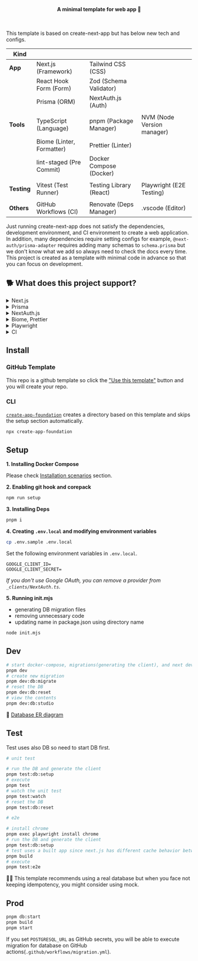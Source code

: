 <!-- 👉 remove -->

<div align="center">
  <strong>️️A minimal template for web app 🎃</strong>
</div>

<br />
<br />

This template is based on create-next-app but has below new tech and configs.

| Kind        |                           |                         |                            |
| ----------- | ------------------------- | ----------------------- | -------------------------- |
| **App**     | Next.js (Framework)       | Tailwind CSS (CSS)      |                            |
|             | React Hook Form (Form)    | Zod (Schema Validator)  |                            |
|             | Prisma (ORM)              | NextAuth.js (Auth)      |                            |
|             |                           |                         |                            |
| **Tools**   | TypeScript (Language)     | pnpm (Package Manager)  | NVM (Node Version manager) |
|             | Biome (Linter, Formatter) | Prettier (Linter)       |                            |
|             | lint-staged (Pre Commit)  | Docker Compose (Docker) |                            |
|             |                           |                         |                            |
| **Testing** | Vitest (Test Runner)      | Testing Library (React) | Playwright (E2E Testing)   |
|             |                           |                         |                            |
| **Others**  | GitHub Workflows (CI)     | Renovate (Deps Manager) | .vscode (Editor)           |

Just running create-next-app does not satisfy the dependencies, development environment, and CI environment to create a web application. In addition, many dependencies require setting configs for example, `@next-auth/prisma-adapter` requires adding many schemas to `schema.prisma` but we don't know what we add so always need to check the docs every time. This project is created as a template with minimal code in advance so that you can focus on development.

## 🐕 What does this project support?

<details>
  <summary>Next.js</summary>

- introducing parallel route and intercepting route
- introducing server actions using Zod
- setting common files like robots, opengraph-image, etc
- supporting Docker

</details>

<details>
  <summary>Prisma</summary>

- introducing dev/test env using Docker Compose and PostgreSQL
- fixing [well-known Next.js issue](https://www.prisma.io/docs/orm/more/help-and-troubleshooting/help-articles/nextjs-prisma-client-dev-practices)
- generating ERD automatically
- running migration on github actions

</details>

<details>
  <summary>NextAuth.js</summary>

- introducing Google Oauth provider
- defining [Prisma schema](https://authjs.dev/reference/adapter/prisma#create-the-prisma-schema-from-scratch) and connecting database
- setting Next.js api route using app router

</details>

<details>
  <summary>Biome, Prettier</summary>
  
  - introducing how to control these when pre-commit
  - assigning Prisma, Biome, Prettier to each language for vscode
</details>

<details>
  <summary>Playwright</summary>

- introducing [Page object models](https://playwright.dev/docs/pom) for e2e to make it resistant to change code
- introducing how to avoid OAuth Providers with NextAuth.js

</details>

<details>
  <summary>CI</summary>

- CI tasks: lint, build, unit test, e2e test
- Prod tasks: migrating DB when main branch

</details>

## Install

### GitHub Template

This repo is a github template so click the ["Use this template"](https://github.com/new?template_owner=hiroppy&template_name=web-app-template) button and you will create your repo.

### CLI

[`create-app-foundation`](https://github.com/hiroppy/create-app-foundation) creates a directory based on this template and skips the setup section automatically.

```sh
npx create-app-foundation
```

<!-- ######## -->

## Setup

**1. Installing Docker Compose**

Please check [Installation scenarios](https://docs.docker.com/compose/install/) section.

**2. Enabling git hook and corepack**

```sh
npm run setup
```

**3. Installing Deps**

```sh
pnpm i
```

**4. Creating `.env.local` and modifying environment variables**

```sh
cp .env.sample .env.local
```

Set the following environment variables in `.env.local`.

```
GOOGLE_CLIENT_ID=
GOOGLE_CLIENT_SECRET=
```

_If you don't use Google OAuth, you can remove a provider from `_clients/NextAuth.ts`._

<!-- 👉 remove -->

**5. Running init.mjs**

- generating DB migration files
- removing unnecessary code
- updating name in package.json using directory name

```sh
node init.mjs
```

<!-- ######## -->

## Dev

```sh
# start docker-compose, migrations(generating the client), and next dev
pnpm dev
# create new migration
pnpm dev:db:migrate
# reset the DB
pnpm dev:db:reset
# view the contents
pnpm dev:db:studio
```

📙 [Database ER diagram](/prisma/ERD.md)

## Test

Test uses also DB so need to start DB first.

```sh
# unit test

# run the DB and generate the client
pnpm test:db:setup
# execute
pnpm test
# watch the unit test
pnpm test:watch
# reset the DB
pnpm test:db:reset

# e2e

# install chrome
pnpm exec playwright install chrome
# run the DB and generate the client
pnpm test:db:setup
# test uses a built app since next.js has different cache behavior between development and production
pnpm build
# execute
pnpm test:e2e
```

💁‍♀️ This template recommends using a real database but when you face not keeping idempotency, you might consider using mock.

## Prod

```sh
pnpm db:start
pnpm build
pnpm start
```

If you set `POSTGRESQL_URL` as GitHub secrets, you will be able to execute migration for database on GitHub actions(`.github/workflows/migration.yml`).
